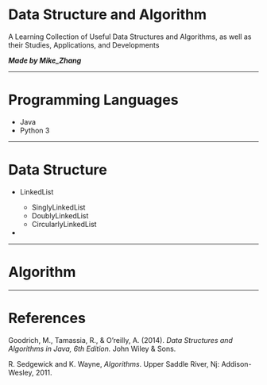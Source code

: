 # Data Structure and Algorithm
A Learning Collection of Useful Data Structures and Algorithms, as well as their Studies, Applications, and Developments

***Made by Mike_Zhang***

---

# Programming Languages
- Java
- Python 3

---

# Data Structure

- LinkedList
  - SinglyLinkedList
  - DoublyLinkedList
  - CircularlyLinkedList
  
- 

---

# Algorithm

---

# References

Goodrich, M., Tamassia, R., & O’reilly, A. (2014). *Data Structures and Algorithms in Java, 6th Edition.* John Wiley & Sons.

R. Sedgewick and K. Wayne, *Algorithms*. Upper Saddle River, Nj: Addison-Wesley, 2011.
